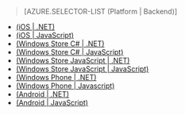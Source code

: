 ﻿> [AZURE.SELECTOR-LIST (Platform | Backend)]
- [(iOS | .NET)](/pt-br/documentation/articles/mobile-services-dotnet-backend-ios-push-notifications-app-users/)
- [(iOS | JavaScript)](/pt-br/documentation/articles/mobile-services-javascript-backend-ios-push-notifications-app-users/)
- [(Windows Store C# | .NET)](/pt-br/documentation/articles/mobile-services-dotnet-backend-windows-store-dotnet-push-notifications-app-users/)
- [(Windows Store C# | JavaScript)](/pt-br/documentation/articles/mobile-services-javascript-backend-windows-store-dotnet-push-notifications-app-users/)
- [(Windows Store JavaScript | .NET)](/pt-br/documentation/articles/mobile-services-dotnet-backend-windows-store-javascript-push-notifications-app-users/)
- [(Windows Store JavaScript | JavaScript)](/pt-br/documentation/articles/mobile-services-javascript-backend-windows-store-javascript-push-notifications-app-users/)
- [(Windows Phone | .NET)](/pt-br/documentation/articles/mobile-services-dotnet-backend-windows-phone-push-notifications-app-users/)
- [(Windows Phone | Javascript)](/pt-br/documentation/articles/mobile-services-javascript-backend-windows-phone-push-notifications-app-users/)
- [(Android | .NET)](/pt-br/documentation/articles/mobile-services-dotnet-backend-android-push-notifications-app-users/)
- [(Android | JavaScript)](/pt-br/documentation/articles/mobile-services-javascript-backend-android-push-notifications-app-users/)
<!--HONumber=42-->
